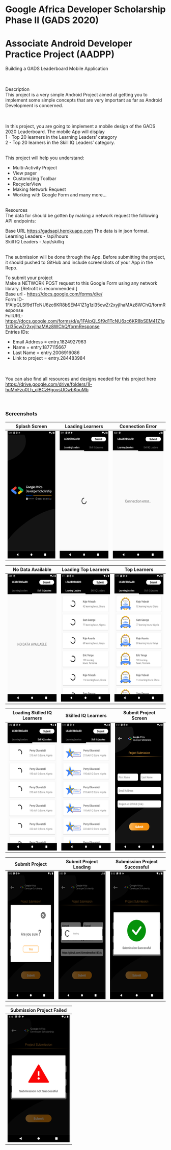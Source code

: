 # Google Africa Developer Scholarship Phase II (GADS 2020)
# Associate Android Developer Practice Project (AADPP)


Building a GADS Leaderboard Mobile Application
<br /><br /><br />

Description <br />
This project is a very simple Android Project aimed at getting you to implement some simple concepts that are very important as far as Android Development is concerned.
<br /><br /><br />

In this project, you are going to implement a mobile design of the GADS 2020 Leaderboard. The mobile App will display <br />
1 - Top 20 learners in the Learning Leaders’ category <br />
2 - Top 20 learners in the Skill IQ Leaders’ category.
<br /><br />

This project will help you understand:<br />
-	Multi-Activity Project  <br />
-	View pager  <br />
-	Customizing Toolbar  <br />
-	RecyclerView  <br />
-	Making Network Request  <br />
-	Working with Google Form and many more...
<br /><br />

Resources <br />
The data for should be gotten by making a network request the following API endpoints:
<br />

Base URL https://gadsapi.herokuapp.com The data is in json format. <br />
Learning Leaders - /api/hours <br />
Skill IQ Leaders - /api/skilliq
<br /><br />

The submission will be done through the App. Before submitting the project, it should pushed to GitHub and include screenshots of your App in the Repo.

To submit your project <br />
Make a NETWORK POST request to this Google Form using any network library. [Retrofit is recommended.] <br />
Base url - https://docs.google.com/forms/d/e/  <br />
Form ID-1FAIpQLSf9d1TcNU6zc6KR8bSEM41Z1g1zl35cwZr2xyjIhaMAz8WChQ/formResponse <br />
FullURL- https://docs.google.com/forms/d/e/1FAIpQLSf9d1TcNU6zc6KR8bSEM41Z1g1zl35cwZr2xyjIhaMAz8WChQ/formResponse <br />
Entries IDs:
-	Email Address   = entry.1824927963
-	Name            = entry.1877115667
-	Last Name       = entry.2006916086
-	Link to project = entry.284483984

<br /><br />
You can also find all resources and designs needed for this project here <br />
https://drive.google.com/drive/folders/1l-huMnFzu0Lh_olBCzHgovsUCwbKouMb <br />
<br /><br />



### Screenshots

| Splash Screen	 | Loading Learners  | Connection Error |
| :-----: | :-: | :-: |
| <img src="screenshots/splash_screen.png" height="400em"/> |  <img src="screenshots/loading_learners_1.png" height="400em"/> | <img src="screenshots/connection_error.png" height="400em"/> |



| No Data Available	 | Loading Top Learners  | Top Learners |
| :-----: | :-: | :-: |
| <img src="screenshots/no_data_available.png" height="400em"/> |  <img src="screenshots/loading_learners_2.png" height="400em"/> | <img src="screenshots/top_learners.png" height="400em"/> |


| Loading Skilled IQ Learners	 | Skilled IQ Learners  | Submit Project Screen |
| :-----: | :-: | :-: |
| <img src="screenshots/loading_learners_3.png" height="400em"/> |  <img src="screenshots/skill_iq_learners.png" height="400em"/> | <img src="screenshots/submit_project_1.png" height="400em"/> |



| Submit Project	 | Submit Project Loading | Submission Project Successful |
| :-----: | :-: | :-: |
| <img src="screenshots/submit_project_2.png" height="400em"/> |  <img src="screenshots/submit_loading.png" height="400em"/> | <img src="screenshots/submission_successful.png" height="400em"/> |



| Submission Project Failed |
| :-----: |
| <img src="screenshots/submission_not_successful.png" height="400em"/> |




